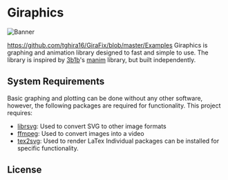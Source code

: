 # Giraphics
![Banner](https://github.com/tghira16/GiraFix/blob/master/res/banner.svg?raw=true=250x)


https://github.com/tghira16/GiraFix/blob/master/Examples
Giraphics is graphing and animation library designed to fast and simple to use. The library is inspired by [3b1b]'s [manim] library, but built independently.

## System Requirements

Basic graphing and plotting can be done without any other software, however, the following packages are required for functionality. This project requires:
* [librsvg]: Used to convert SVG to other image formats
* [ffmpeg]: Used to convert images into a video 
* [tex2svg]: Used to render LaTex
Individual packages can be installed for specific functionality.

## License

[ffmpeg]: <https://ffmpeg.org/>
[3b1b]: <https://github.com/3b1b>
[manim]: <https://github.com/3b1b/manim>
[librsvg]: <https://github.com/GNOME/librsvg>
[tex2svg]: <https://github.com/mathjax/mathjax-node-cli/blob/master/bin/tex2svg>
[graph]: <https://github.com/tghira16/GiraFix/blob/master/Examples/graph_example.py>
[complexplot]: <https://github.com/tghira16/GiraFix/blob/master/Examples/Complex_Function_Example.py>
[vectorfield]: <https://github.com/tghira16/GiraFix/blob/master/Examples/Vector_field_example.py>

